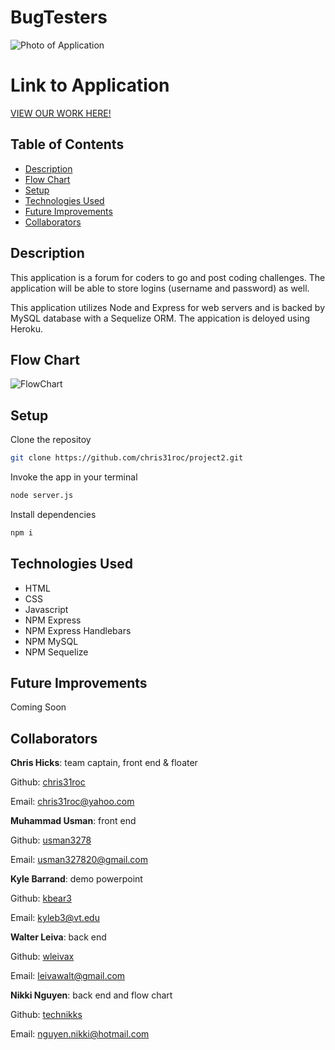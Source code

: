 # BugTesters
![Photo of Application](./images/bugtesters-app.png)


# Link to Application
[VIEW OUR WORK HERE!](https://agile-brushlands-37017.herokuapp.com/login)


## Table of Contents

* [Description](#Description)
* [Flow Chart](#Flow-Chart)
* [Setup](#Setup)
* [Technologies Used](#Technologies-Used)
* [Future Improvements](#Future-Improvements)
* [Collaborators](#Collaborators)


## Description

This application is a forum for coders to go and post coding challenges. The application will be able to store logins (username and password) as well. 

This application utilizes Node and Express for web servers and is backed by MySQL database with a Sequelize ORM. The appication is deloyed using Heroku. 


## Flow Chart
![FlowChart](./images/flow-chart2.png)


## Setup

Clone the repositoy 
```bash 
git clone https://github.com/chris31roc/project2.git
```

Invoke the app in your terminal
```bash
node server.js
```

Install dependencies
```bash
npm i
```


## Technologies Used

- HTML
- CSS
- Javascript
- NPM Express
- NPM Express Handlebars
- NPM MySQL
- NPM Sequelize


## Future Improvements

Coming Soon 


## Collaborators
**Chris Hicks**: team captain, front end & floater

Github: [chris31roc](https://github.com/chris31roc)

Email: chris31roc@yahoo.com

**Muhammad Usman**: front end

Github: [usman3278](https://github.com/usman3278)

Email: usman327820@gmail.com

**Kyle Barrand**: demo powerpoint

Github: [kbear3](https://github.com/kbear3)

Email: kyleb3@vt.edu

**Walter Leiva**: back end
   
Github: [wleivax](https://github.com/wleivax)

Email: leivawalt@gmail.com

**Nikki Nguyen**: back end and flow chart 
   
Github: [technikks](https://github.com/technikks)

Email: nguyen.nikki@hotmail.com
